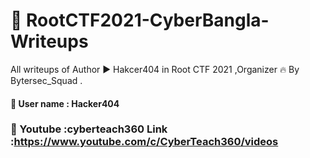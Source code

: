 # 👀 RootCTF2021-CyberBangla-Writeups
All writeups of Author ▶️ Hakcer404 in Root CTF 2021 ,Organizer 🔥 By Bytersec_Squad . 

#### 💩 User name : Hacker404 


### 🤟 Youtube :cyberteach360 Link :https://www.youtube.com/c/CyberTeach360/videos
